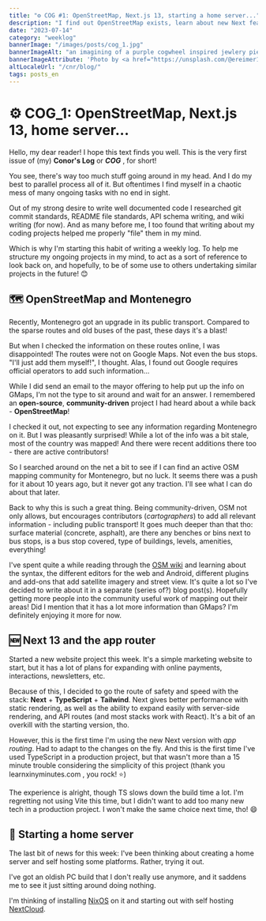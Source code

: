 ```yaml
---
title: "⚙️ COG #1: OpenStreetMap, Next.js 13, starting a home server..."
description: "I find out OpenStreetMap exists, learn about new Next features, and dream about electric sheep."
date: "2023-07-14"
category: "weeklog"
bannerImage: "/images/posts/cog_1.jpg"
bannerImageAlt: "an imagining of a purple cogwheel inspired jewlery piece"
bannerImageAttribute: 'Photo by <a href="https://unsplash.com/@ereimer11?utm_source=unsplash&utm_medium=referral&utm_content=creditCopyText">Emily Reimer</a> on <a href="https://unsplash.com/photos/W3RjW1rnHN0?utm_source=unsplash&utm_medium=referral&utm_content=creditCopyText">Unsplash</a>'
altLocaleUrl: "/cnr/blog/"
tags: posts_en
---
```


# ⚙️ COG_1: OpenStreetMap, Next.js 13, home server...

Hello, my dear reader! I hope this text finds you well. This is the very first issue of (my) **Conor's Log** or **_COG_** , for short!

You see, there's way too much stuff going around in my head. And I do my best to parallel process all of it. But oftentimes I find myself in a chaotic mess of many ongoing tasks with no end in sight.

Out of my strong desire to write well documented code I researched git commit standards, README file standards, API schema writing, and wiki writing (for now). And as many before me, I too found that writing about my coding projects helped me properly "file" them in my mind.

Which is why I'm starting this habit of writing a weekly log. To help me structure my ongoing projects in my mind, to act as a sort of reference to look back on, and hopefully, to be of some use to others undertaking similar projects in the future! 😊

## 🗺️ OpenStreetMap and Montenegro

Recently, Montenegro got an upgrade in its public transport. Compared to the sparse routes and old buses of the past, these days it's a blast!

But when I checked the information on these routes online, I was disappointed! The routes were not on Google Maps. Not even the bus stops. "I'll just add them myself!", I thought. Alas, I found out Google requires official operators to add such information...

While I did send an email to the mayor offering to help put up the info on GMaps, I'm not the type to sit around and wait for an answer. I remembered an **open-source**, **community-driven** project I had heard about a while back - **OpenStreetMap**!

I checked it out, not expecting to see any information regarding Montenegro on it. But I was pleasantly surprised! While a lot of the info was a bit stale, most of the country was mapped! And there were recent additions there too - there are active contributors!

So I searched around on the net a bit to see if I can find an active OSM mapping community for Montenegro, but no luck. It seems there was a push for it about 10 years ago, but it never got any traction. I'll see what I can do about that later.

Back to why this is such a great thing. Being community-driven, OSM not only allows, but encourages contributors (_cartographers_) to add all relevant information - including public transport! It goes much deeper than that tho: surface material (concrete, asphalt), are there any benches or bins next to bus stops, is a bus stop covered, type of buildings, levels, amenities, everything!

I've spent quite a while reading through the [OSM wiki](https://wiki.openstreetmap.org/wiki/Main_Page) and learning about the syntax, the different editors for the web and Android, different plugins and add-ons that add satellite imagery and street view. It's quite a lot so I've decided to write about it in a separate (series of?) blog post(s). Hopefully getting more people into the community useful work of mapping out their areas! Did I mention that it has a lot more information than GMaps? I'm definitely enjoying it more for now.

## 🆕 Next 13 and the app router

Started a new website project this week. It's a simple marketing website to start, but it has a lot of plans for expanding with online payments, interactions, newsletters, etc.

Because of this, I decided to go the route of safety and speed with the stack: **Next** + **TypeScript** + **Tailwind**. Next gives better performance with static rendering, as well as the ability to expand easily with server-side rendering, and API routes (and most stacks work with React). It's a bit of an overkill with the starting version, tho.

However, this is the first time I'm using the new Next version with _app routing_. Had to adapt to the changes on the fly. And this is the first time I've used TypeScript in a production project, but that wasn't more than a 15 minute trouble considering the simplicity of this project (thank you learnxinyminutes.com , you rock! ⭐)

The experience is alright, though TS slows down the build time a lot. I'm regretting not using Vite this time, but I didn't want to add too many new tech in a production project. I won't make the same choice next time, tho! 😄

## 🗽 Starting a home server

The last bit of news for this week: I've been thinking about creating a home server and self hosting some platforms. Rather, trying it out.

I've got an oldish PC build that I don't really use anymore, and it saddens me to see it just sitting around doing nothing.

I'm thinking of installing [NixOS](https://nixos.org/) on it and starting out with self hosting [NextCloud](https://nextcloud.com/).
